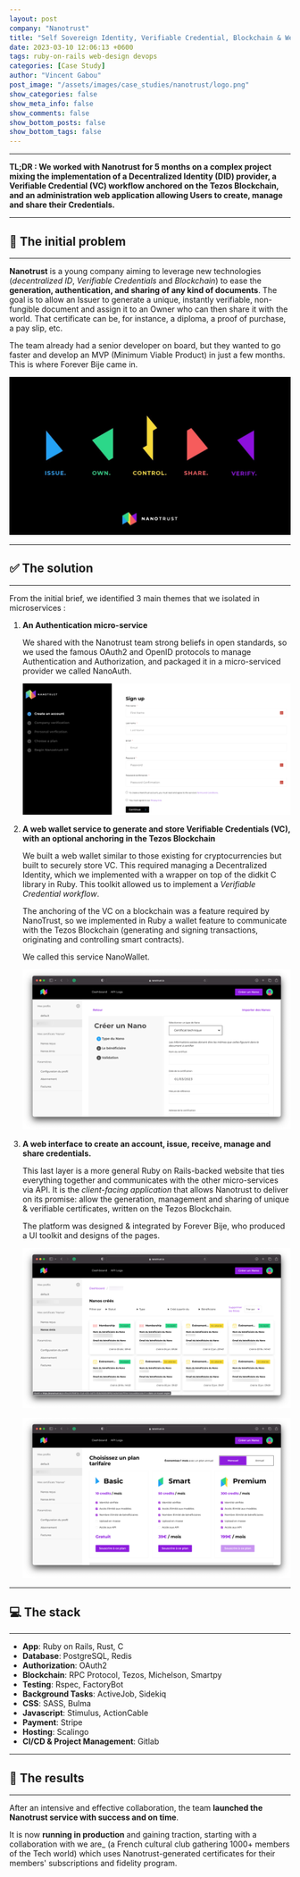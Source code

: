 ```yaml
---
layout: post
company: "Nanotrust"
title: "Self Sovereign Identity, Verifiable Credential, Blockchain & Web development"
date: 2023-03-10 12:06:13 +0600
tags: ruby-on-rails web-design devops
categories: [Case Study]
author: "Vincent Gabou"
post_image: "/assets/images/case_studies/nanotrust/logo.png"
show_categories: false
show_meta_info: false
show_comments: false
show_bottom_posts: false
show_bottom_tags: false
---
```


- - -
**TL;DR : We worked with Nanotrust for 5 months on a complex project mixing the implementation of a Decentralized Identity (DID) provider, a Verifiable Credential (VC) workflow anchored on the Tezos Blockchain, and an administration web application allowing Users to create, manage and share their Credentials.**
- - -
## 🧩 The initial problem
- - -
**Nanotrust** is a young company aiming to leverage new technologies (_decentralized ID_, _Verifiable Credentials_ and _Blockchain_) to ease the **generation, authentication, and sharing of any kind of documents**. The goal is to allow an Issuer to generate a unique, instantly verifiable, non-fungible document and assign it to an Owner who can then share it with the world. That certificate can be, for instance, a diploma, a proof of purchase, a pay slip, etc.

The team already had a senior developer on board, but they wanted to go faster and develop an MVP (Minimum Viable Product) in just a few months. This is where Forever Bije came in.

![Nanotrust Splash Screen](/assets/images/case_studies/nanotrust/case-study-1.jpeg)

- - -
## ✅ The solution
- - -

From the initial brief, we identified 3 main themes that we isolated in microservices :

1. **An Authentication micro-service**

    We shared with the Nanotrust team strong beliefs in open standards, so we used the famous OAuth2 and OpenID protocols to manage Authentication and Authorization, and packaged it in a micro-serviced provider we called NanoAuth.

    ![Nanotrust Case Study 2](/assets/images/case_studies/nanotrust/case-study-2.png)

2. **A web wallet service to generate and store Verifiable Credentials (VC), with an optional anchoring in the Tezos Blockchain**

    We built a web wallet similar to those existing for cryptocurrencies but built to securely store VC. This required managing a Decentralized Identity, which we implemented with a wrapper on top of the didkit C library in Ruby. This toolkit allowed us to implement a _Verifiable Credential workflow_.

    The anchoring of the VC on a blockchain was a feature required by NanoTrust, so we implemented in Ruby a wallet feature to communicate with the Tezos Blockchain (generating and signing transactions, originating and controlling smart contracts).

    We called this service NanoWallet.

    ![Nanotrust Case Study 3](/assets/images/case_studies/nanotrust/case-study-3.png)

3. **A web interface to create an account, issue, receive, manage and share credentials.**

    This last layer is a more general Ruby on Rails-backed website that ties everything together and communicates with the other micro-services via API. It is the _client-facing application_ that allows Nanotrust to deliver on its promise: allow the generation, management and sharing of unique & verifiable certificates, written on the Tezos Blockchain.

    The platform was designed & integrated by Forever Bije, who produced a UI toolkit and designs of the pages.

    ![Nanotrust Case Study 4](/assets/images/case_studies/nanotrust/case-study-4.png)

    ![Nanotrust Case Study 5](/assets/images/case_studies/nanotrust/case-study-5.png)

- - -
## 💻 The stack
- - -

- **App**: Ruby on Rails, Rust, C
- **Database**: PostgreSQL, Redis
- **Authorization**: OAuth2
- **Blockchain**: RPC Protocol, Tezos, Michelson, Smartpy
- **Testing**: Rspec, FactoryBot
- **Background Tasks**: ActiveJob, Sidekiq
- **CSS**: SASS, Bulma
- **Javascript**: Stimulus, ActionCable
- **Payment**: Stripe
- **Hosting**: Scalingo
- **CI/CD & Project Management**: Gitlab

- - -
## 🚀 The results
- - -

After an intensive and effective collaboration, the team **launched the Nanotrust service with success and on time**.

It is now **running in production** and gaining traction, starting with a collaboration with we are_ (a French cultural club gathering 1000+ members of the Tech world) which uses Nanotrust-generated certificates for their members' subscriptions and fidelity program.
